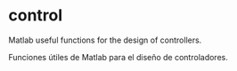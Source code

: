 # control
Matlab useful functions for the design of controllers.

Funciones útiles de Matlab para el diseño de controladores.
